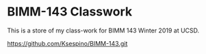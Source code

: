 # BIMM-143 Classwork

This is a store of my class-work for BIMM 143 Winter 2019 at UCSD.

https://github.com/Ksespino/BIMM-143.git
